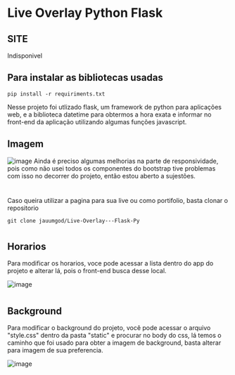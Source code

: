 <h1>Live Overlay Python Flask</h1>
<h2>SITE</h2>
Indisponivel

<h2> Para instalar as bibliotecas usadas</h2>

```
pip install -r requiriments.txt
```

Nesse projeto foi utlizado flask, um framework de python para aplicações web, e a biblioteca datetime para obtermos a hora exata e informar no front-end da aplicação
utilizando algumas funções javascript.

<h2>Imagem</h2>

![image](https://user-images.githubusercontent.com/69704112/221946514-a40fc4af-1c9c-4a05-93c8-876b68fbc718.png)
Ainda é preciso algumas melhorias na parte de responsividade, pois como não usei todos os componentes do bootstrap tive problemas com isso no decorrer do projeto,
então estou aberto a sujestões.
#

Caso queira utilizar a pagina para sua live ou como portifolio, basta clonar o repositorio
```
git clone jauumgod/Live-Overlay---Flask-Py
```
#
<h2>Horarios</h2>
Para modificar os horarios, voce pode acessar a lista dentro do app do projeto e alterar lá, pois o front-end busca desse local.

![image](https://user-images.githubusercontent.com/69704112/221947242-b9dd5bdb-abd3-4b89-99a8-30270b87b168.png)
#
<h2>Background</h2>
Para modificar o background do projeto, você pode acessar o arquivo "style.css" dentro da pasta "static" e procurar no body do css, lá temos o caminho que foi usado 
para obter a imagem de background, basta alterar para imagem de sua preferencia.

![image](https://user-images.githubusercontent.com/69704112/221947735-4172cd3d-5bf4-4a15-861b-189777ca2d15.png)
